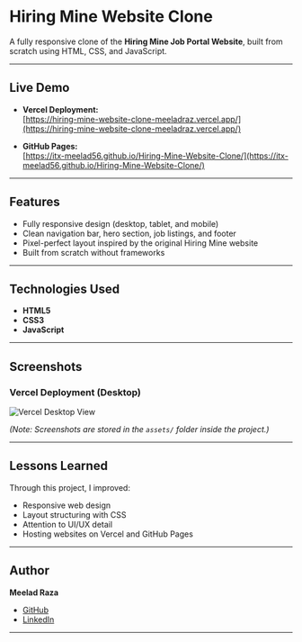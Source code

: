 # Hiring Mine Website Clone

A fully responsive clone of the **Hiring Mine Job Portal Website**, built from scratch using HTML, CSS, and JavaScript.

---

## Live Demo

- **Vercel Deployment:**  
  [https://hiring-mine-website-clone-meeladraz.vercel.app/](https://hiring-mine-website-clone-meeladraz.vercel.app/)

- **GitHub Pages:**  
  [https://itx-meelad56.github.io/Hiring-Mine-Website-Clone/](https://itx-meelad56.github.io/Hiring-Mine-Website-Clone/)

---

## Features

- Fully responsive design (desktop, tablet, and mobile)
- Clean navigation bar, hero section, job listings, and footer
- Pixel-perfect layout inspired by the original Hiring Mine website
- Built from scratch without frameworks

---

## Technologies Used

- **HTML5**
- **CSS3**
- **JavaScript**

---

## Screenshots

### Vercel Deployment (Desktop)
![Vercel Desktop View](./assets/screenshot-vercel.png)


*(Note: Screenshots are stored in the `assets/` folder inside the project.)*

---

## Lessons Learned

Through this project, I improved:

- Responsive web design
- Layout structuring with CSS
- Attention to UI/UX detail
- Hosting websites on Vercel and GitHub Pages

---

## Author

**Meelad Raza**  

- [GitHub](https://github.com/itx-meelad56)
- [LinkedIn](https://www.linkedin.com/in/meelad-raza-736480339/)

---

